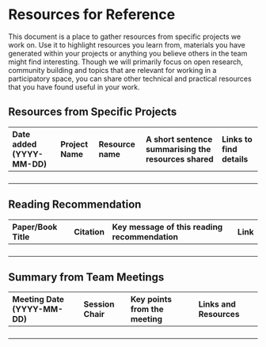 # Resources for Reference

This document is a place to gather resources from specific projects we work on.
Use it to highlight resources you learn from, materials you have generated within your projects or anything you believe others in the team might find interesting.
Though we will primarily focus on open research, community building and topics that are relevant for working in a participatory space, you can share other technical and practical resources that you have found useful in your work.

## Resources from Specific Projects

| Date added (YYYY-MM-DD) | Project Name | Resource name| A short sentence summarising the resources shared | Links to find details |
|:-----------|:-----------|:-----------|:-----------|:-----------|
|  |  |  |  |  |
|  |  |  |  |  |
|  |  |  |  |  |
|  |  |  |  |  |

## Reading Recommendation

| Paper/Book Title | Citation | Key message of this reading recommendation | Link |
|:-----------|:-----------|:-----------|:-----------|
|  |  |  |  |
|  |  |  |  |
|  |  |  |  |
|  |  |  |  |

## Summary from Team Meetings

| Meeting Date (YYYY-MM-DD) | Session Chair | Key points from the meeting | Links and Resources |
|:-----------|:-----------|:-----------|:-----------|
|  |  |  |  |
|  |  |  |  |
|  |  |  |  |
|  |  |  |  |